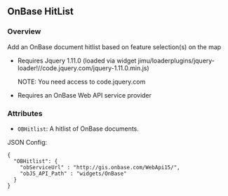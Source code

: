 ## OnBase HitList ##
### Overview ###
Add an OnBase document hitlist based on feature selection(s) on the map

* Requires Jquery 1.11.0 (loaded via widget jimu/loaderplugins/jquery-loader!//code.jquery.com/jquery-1.11.0.min.js)

  NOTE: You need access to code.jquery.com

* Requires an OnBase Web API service provider



### Attributes ###
* `OBHitlist`:  A hitlist of OnBase documents. 

 JSON Config:

```
{
  "OBHitlist": {
    "obServiceUrl" : "http://gis.onbase.com/WebApi15/",
	"obJS_API_Path" : "widgets/OnBase"
  }
}
```

